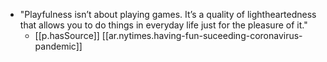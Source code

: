 
- "Playfulness isn’t about playing games. It’s a quality of lightheartedness that allows you to do things in everyday life just for the pleasure of it."
  - [[p.hasSource]] [[ar.nytimes.having-fun-suceeding-coronavirus-pandemic]]

